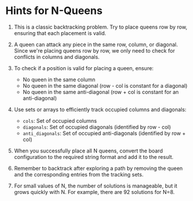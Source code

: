# Hints for N-Queens

1. This is a classic backtracking problem. Try to place queens row by row, ensuring that each placement is valid.

2. A queen can attack any piece in the same row, column, or diagonal. Since we're placing queens row by row, we only need to check for conflicts in columns and diagonals.

3. To check if a position is valid for placing a queen, ensure:
   - No queen in the same column
   - No queen in the same diagonal (row - col is constant for a diagonal)
   - No queen in the same anti-diagonal (row + col is constant for an anti-diagonal)

4. Use sets or arrays to efficiently track occupied columns and diagonals:
   - `cols`: Set of occupied columns
   - `diagonals`: Set of occupied diagonals (identified by row - col)
   - `anti_diagonals`: Set of occupied anti-diagonals (identified by row + col)

5. When you successfully place all N queens, convert the board configuration to the required string format and add it to the result.

6. Remember to backtrack after exploring a path by removing the queen and the corresponding entries from the tracking sets.

7. For small values of N, the number of solutions is manageable, but it grows quickly with N. For example, there are 92 solutions for N=8.
